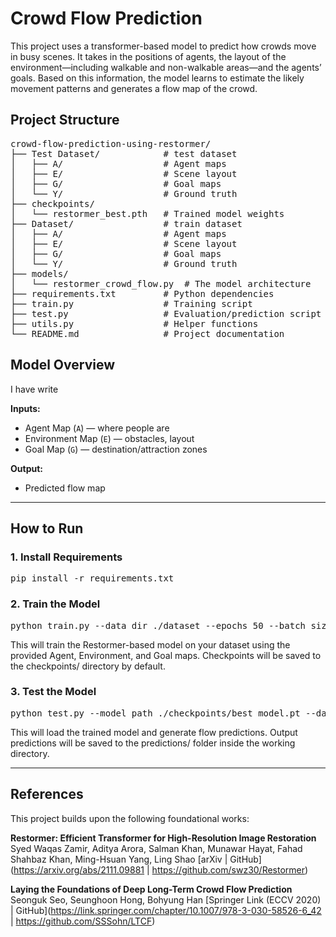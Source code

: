 # Crowd Flow Prediction
This project uses a transformer-based model to predict how crowds move in busy scenes. It takes in the positions of agents, the layout of the environment—including walkable and non-walkable areas—and the agents’ goals. Based on this information, the model learns to estimate the likely movement patterns and generates a flow map of the crowd.

## Project Structure
<pre lang="md">
crowd-flow-prediction-using-restormer/
├── Test Dataset/            # test dataset
│   ├── A/                   # Agent maps
│   ├── E/                   # Scene layout
│   ├── G/                   # Goal maps
│   └── Y/                   # Ground truth
├── checkpoints/
│   └── restormer_best.pth   # Trained model weights
├── Dataset/                 # train dataset
│   ├── A/                   # Agent maps
│   ├── E/                   # Scene layout
│   ├── G/                   # Goal maps
│   └── Y/                   # Ground truth
├── models/
│   └── restormer_crowd_flow.py  # The model architecture
├── requirements.txt         # Python dependencies
├── train.py                 # Training script
├── test.py                  # Evaluation/prediction script
├── utils.py                 # Helper functions
└── README.md                # Project documentation
</pre>

## Model Overview
I have write

**Inputs:**
- Agent Map (`A`) — where people are
- Environment Map (`E`) — obstacles, layout
- Goal Map (`G`) — destination/attraction zones

**Output:**
- Predicted flow map

---

## How to Run

### 1. Install Requirements

<pre lang="md">
pip install -r requirements.txt
</pre>

### 2. Train the Model

<pre lang="md">
python train.py --data_dir ./dataset --epochs 50 --batch_size 8
</pre>

This will train the Restormer-based model on your dataset using the provided Agent, Environment, and Goal maps. Checkpoints will be saved to the checkpoints/ directory by default.

### 3. Test the Model

<pre lang="md">
python test.py --model_path ./checkpoints/best_model.pt --data_dir ./dataset
</pre>

This will load the trained model and generate flow predictions. Output predictions will be saved to the predictions/ folder inside the working directory.

---

## References

This project builds upon the following foundational works:

**Restormer: Efficient Transformer for High-Resolution Image Restoration**
Syed Waqas Zamir, Aditya Arora, Salman Khan, Munawar Hayat, Fahad Shahbaz Khan, Ming-Hsuan Yang, Ling Shao
[arXiv | GitHub](https://arxiv.org/abs/2111.09881 | https://github.com/swz30/Restormer)

**Laying the Foundations of Deep Long-Term Crowd Flow Prediction**
Seonguk Seo, Seunghoon Hong, Bohyung Han
[Springer Link (ECCV 2020) | GitHub](https://link.springer.com/chapter/10.1007/978-3-030-58526-6_42 | https://github.com/SSSohn/LTCF)



